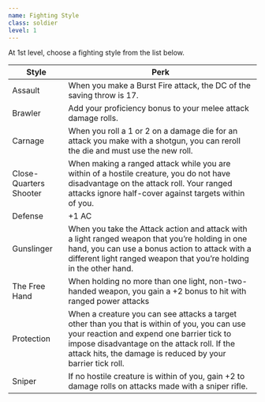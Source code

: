 ```yaml
---
name: Fighting Style
class: soldier
level: 1
---
```

At 1st level, choose a fighting style from the list below.

Style | Perk
--- | ---
Assault | When you make a Burst Fire attack, the DC of the saving throw is 17.
Brawler | Add your proficiency bonus to your melee attack damage rolls.
Carnage | When you roll a 1 or 2 on a damage die for an attack you make with a shotgun, you can reroll the die and must use the new roll.
Close-Quarters Shooter | When making a ranged attack while you are within <me-distance length="5" /> of a hostile creature, you do not have disadvantage on the attack roll. Your ranged attacks ignore half-cover against targets within <me-distance length="25" /> of you.
Defense | +1 AC
Gunslinger | When you take the Attack action and attack with a light ranged weapon that you’re holding in one hand, you can use a bonus action to attack with a different light ranged weapon that you’re holding in the other hand.
The Free Hand | When holding no more than one light, non-two-handed weapon, you gain a +2 bonus to hit with ranged power attacks
Protection | When a creature you can see attacks a target other than you that is within <me-distance length="5" /> of you, you can use your reaction and expend one barrier tick to impose disadvantage on the attack roll. If the attack hits, the damage is reduced by your barrier tick roll.
Sniper | If no hostile creature is within <me-distance length="25" /> of you, gain +2 to damage rolls on attacks made with a sniper rifle.

